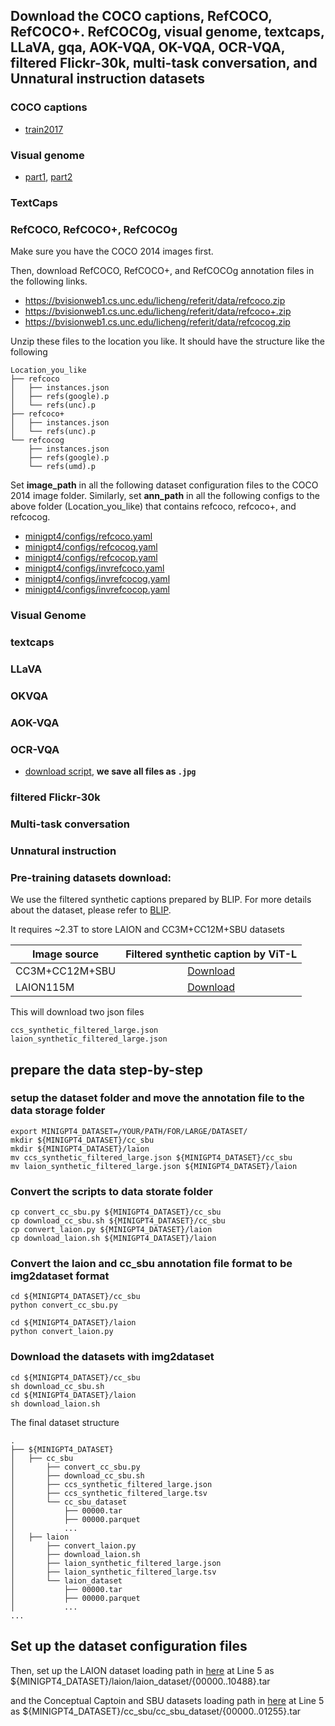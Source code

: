 ## Download the COCO captions, RefCOCO, RefCOCO+. RefCOCOg, visual genome, textcaps, LLaVA, gqa, AOK-VQA, OK-VQA, OCR-VQA, filtered Flickr-30k, multi-task conversation, and Unnatural instruction datasets


### COCO captions
- [train2017](http://images.cocodataset.org/zips/train2017.zip)


### Visual genome
- [part1](https://cs.stanford.edu/people/rak248/VG_100K_2/images.zip), [part2](https://cs.stanford.edu/people/rak248/VG_100K_2/images2.zip)
### TextCaps

### RefCOCO, RefCOCO+, RefCOCOg
Make sure you have the COCO 2014 images first. 

Then,
download RefCOCO, RefCOCO+, and RefCOCOg annotation files in the following links.

- https://bvisionweb1.cs.unc.edu/licheng/referit/data/refcoco.zip
- https://bvisionweb1.cs.unc.edu/licheng/referit/data/refcoco+.zip
- https://bvisionweb1.cs.unc.edu/licheng/referit/data/refcocog.zip

Unzip these files to the location you like. It should have the structure like the following

```
Location_you_like
├── refcoco
│   ├── instances.json
│   ├── refs(google).p
│   └── refs(unc).p
├── refcoco+
│   ├── instances.json
│   └── refs(unc).p
└── refcocog
    ├── instances.json
    ├── refs(google).p
    └── refs(umd).p
```

Set **image_path** in all the following dataset configuration files to the COCO 2014 image folder.
Similarly, set **ann_path** in all the following configs to the above folder (Location_you_like) that contains refcoco, refcoco+, and refcocog.

- [minigpt4/configs/refcoco.yaml](../minigpt4/configs/refcoco.yaml)
- [minigpt4/configs/refcocog.yaml](../minigpt4/configs/refcocog.yaml) 
- [minigpt4/configs/refcocop.yaml](../minigpt4/configs/refcocop.yaml)
- [minigpt4/configs/invrefcoco.yaml](../minigpt4/configs/invrefcoco.yaml)
- [minigpt4/configs/invrefcocog.yaml](../minigpt4/configs/invrefcocog.yaml) 
- [minigpt4/configs/invrefcocop.yaml](../minigpt4/configs/invrefcocop.yaml)



### Visual Genome

### textcaps

### LLaVA

### OKVQA

### AOK-VQA

### OCR-VQA
- [download script](https://drive.google.com/drive/folders/1_GYPY5UkUy7HIcR0zq3ZCFgeZN7BAfm_?usp=sharing), **we save all files as `.jpg`**

### filtered Flickr-30k

### Multi-task conversation

### Unnatural instruction













### Pre-training datasets download:
We use the filtered synthetic captions prepared by BLIP. For more details about the dataset, please refer to [BLIP](https://github.com/salesforce/BLIP).

It requires ~2.3T to store LAION and CC3M+CC12M+SBU datasets

Image source | Filtered synthetic caption by ViT-L
--- | :---:
CC3M+CC12M+SBU | <a href="https://storage.googleapis.com/sfr-vision-language-research/BLIP/datasets/ccs_synthetic_filtered_large.json">Download</a>
LAION115M |  <a href="https://storage.googleapis.com/sfr-vision-language-research/BLIP/datasets/laion_synthetic_filtered_large.json">Download</a>

This will download two json files 
```
ccs_synthetic_filtered_large.json
laion_synthetic_filtered_large.json
```

## prepare the data step-by-step


### setup the dataset folder and move the annotation file to the data storage folder
```
export MINIGPT4_DATASET=/YOUR/PATH/FOR/LARGE/DATASET/
mkdir ${MINIGPT4_DATASET}/cc_sbu
mkdir ${MINIGPT4_DATASET}/laion
mv ccs_synthetic_filtered_large.json ${MINIGPT4_DATASET}/cc_sbu
mv laion_synthetic_filtered_large.json ${MINIGPT4_DATASET}/laion
```

### Convert the scripts to data storate folder
```
cp convert_cc_sbu.py ${MINIGPT4_DATASET}/cc_sbu
cp download_cc_sbu.sh ${MINIGPT4_DATASET}/cc_sbu
cp convert_laion.py ${MINIGPT4_DATASET}/laion
cp download_laion.sh ${MINIGPT4_DATASET}/laion
```


### Convert the laion and cc_sbu annotation file format to be img2dataset format
```
cd ${MINIGPT4_DATASET}/cc_sbu
python convert_cc_sbu.py

cd ${MINIGPT4_DATASET}/laion
python convert_laion.py
```

### Download the datasets with img2dataset
```
cd ${MINIGPT4_DATASET}/cc_sbu
sh download_cc_sbu.sh
cd ${MINIGPT4_DATASET}/laion
sh download_laion.sh
```


The final dataset structure

```
.
├── ${MINIGPT4_DATASET}
│   ├── cc_sbu
│       ├── convert_cc_sbu.py
│       ├── download_cc_sbu.sh
│       ├── ccs_synthetic_filtered_large.json
│       ├── ccs_synthetic_filtered_large.tsv
│       └── cc_sbu_dataset
│           ├── 00000.tar
│           ├── 00000.parquet
│           ...
│   ├── laion
│       ├── convert_laion.py
│       ├── download_laion.sh
│       ├── laion_synthetic_filtered_large.json
│       ├── laion_synthetic_filtered_large.tsv
│       └── laion_dataset
│           ├── 00000.tar
│           ├── 00000.parquet
│           ...
...   
```


## Set up the dataset configuration files

Then, set up the LAION dataset loading path in 
[here](../minigpt4/configs/datasets/laion/defaults.yaml#L5) at Line 5 as 
${MINIGPT4_DATASET}/laion/laion_dataset/{00000..10488}.tar

and the Conceptual Captoin and SBU datasets loading path in 
[here](../minigpt4/configs/datasets/cc_sbu/defaults.yaml#L5) at Line 5 as 
${MINIGPT4_DATASET}/cc_sbu/cc_sbu_dataset/{00000..01255}.tar



